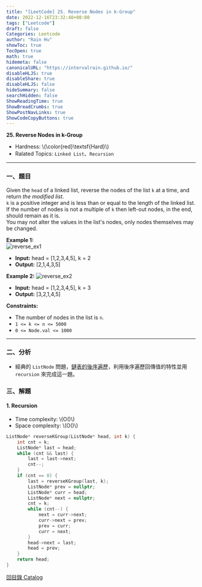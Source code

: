 ```yaml
---
title: "[LeetCode] 25. Reverse Nodes in k-Group"
date: 2022-12-16T23:32:48+08:00
tags: ["Leetcode"]
draft: false
Categories: Leetcode
author: "Rain Hu"
showToc: true
TocOpen: true
math: true
hidemeta: false
canonicalURL: "https://intervalrain.github.io/"
disableHLJS: true
disableShare: true
disableHLJS: false
hideSummary: false
searchHidden: false
ShowReadingTime: true
ShowBreadCrumbs: true
ShowPostNavLinks: true
ShowCodeCopyButtons: true
---
```

**25. Reverse Nodes in k-Group**
+ Hardness: \\(\color{red}\textsf{Hard}\\)
+ Ralated Topics: `Linked List`、`Recursion`
---
### 一、題目
Given the `head` of a linked list, reverse the nodes of the list `k` at a time, and return *the modified list*.  
`k` is a positive integer and is less than or equal to the length of the linked list. If the number of nodes is not a multiple of `k` then left-out nodes, in the end, should remain as it is.  
You may not alter the values in the list's nodes, only nodes themselves may be changed.

**Example 1:**  
![reverse_ex1](https://assets.leetcode.com/uploads/2020/10/03/reverse_ex1.jpg)
+ **Input:** head = [1,2,3,4,5], k = 2
+ **Output:** [2,1,4,3,5]

**Example 2:**
![reverse_ex2](https://assets.leetcode.com/uploads/2020/10/03/reverse_ex2.jpg)
+ **Input:** head = [1,2,3,4,5], k = 3
+ **Output:** [3,2,1,4,5]


**Constraints:**
+ The number of nodes in the list is `n`.
+ `1 <= k <= n <= 5000`
+ `0 <= Node.val <= 1000`
---

### 二、分析
+ 經典的 `ListNode` 問題，[鏈表的後序遍歷](/posts/cs/algo/linked_list/#3-鏈表的後序遍歷)，利用後序遍歷回傳值的特性並用 `recursion` 來完成這一題。

### 三、解題
#### 1. Recursion
+ Time complexity: \\(O()\\)
+ Space complexity: \\(O()\\)
```C++
ListNode* reverseKGroup(ListNode* head, int k) {
    int cnt = k;
    ListNode* last = head;
    while (cnt && last) {
        last = last->next;
        cnt--;
    }
    if (cnt == 0) {
        last = reverseKGroup(last, k);
        ListNode* prev = nullptr;
        ListNode* curr = head;
        ListNode* next = nullptr;
        cnt = k;
        while (cnt--) {
            next = curr->next;
            curr->next = prev;
            prev = curr;
            curr = next;
        }
        head->next = last;
        head = prev;
    }
    return head;
}
```
[回目錄 Catalog](/posts/leetcode)